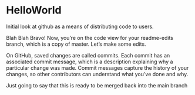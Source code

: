 # HelloWorld
Initial look at github as a means of distributing code to users.

Blah Blah
Bravo! Now, you’re on the code view for your readme-edits branch, which is a copy of master. Let’s make some edits.

On GitHub, saved changes are called commits. Each commit has an associated commit message, which is a description explaining why a particular change was made. Commit messages capture the history of your changes, so other contributors can understand what you’ve done and why.

Just going to say that this is ready to be merged back into the main branch
